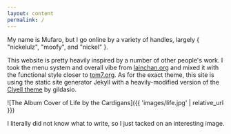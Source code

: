 ```yaml
---
layout: content
permalink: /
---
```


My name is Mufaro, but I go online by a variety of handles, largely <span class="unemph mono small">{ <span class="string small">"nickelulz"</span>, <span class="string small">"moofy"</span>, and <span class="string small">"nickel"</span> }.</span>

This website is pretty heavily inspired by a number of other people's work. I took the menu system and overall vibe from [lainchan.org](https://lainchan.org) and mixed it with the functional style closer to [tom7.org](http://tom7.org). As for the exact theme, this site is using the static site generator Jekyll with a heavily-modified version of the [Clyell theme](https://github.com/gildasio/clyell) by gildasio.

![The Album Cover of Life by the Cardigans]({{ 'images/life.jpg' | relative_url }})

I literally did not know what to write, so I just tacked on an interesting image.
